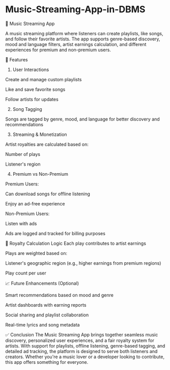 # Music-Streaming-App-in-DBMS
🎵 Music Streaming App

A music streaming platform where listeners can create playlists, like songs, and follow their favorite artists. The app supports genre-based discovery, mood and language filters, artist earnings calculation, and different experiences for premium and non-premium users.

🚀 Features

1) User Interactions

Create and manage custom playlists

Like and save favorite songs

Follow artists for updates

2) Song Tagging

Songs are tagged by genre, mood, and language for better discovery and recommendations

3) Streaming & Monetization

Artist royalties are calculated based on:

Number of plays

Listener's region

4) Premium vs Non-Premium

Premium Users:

Can download songs for offline listening

Enjoy an ad-free experience

Non-Premium Users:

Listen with ads

Ads are logged and tracked for billing purposes

🧮 Royalty Calculation Logic
Each play contributes to artist earnings

Plays are weighted based on:

Listener's geographic region (e.g., higher earnings from premium regions)

Play count per user

📈 Future Enhancements (Optional)

Smart recommendations based on mood and genre

Artist dashboards with earning reports

Social sharing and playlist collaboration

Real-time lyrics and song metadata

✅ Conclusion
The Music Streaming App brings together seamless music discovery, personalized user experiences, and a fair royalty system for artists. With support for playlists, offline listening, genre-based tagging, and detailed ad tracking, the platform is designed to serve both listeners and creators. Whether you're a music lover or a developer looking to contribute, this app offers something for everyone.
